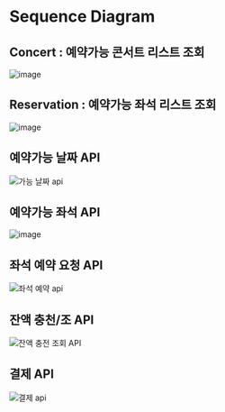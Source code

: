# Sequence Diagram

<h2>Concert : 예약가능 콘서트 리스트 조회</h2>

![image](https://github.com/ggplay149/BookingConcert-With-Q/assets/142002833/d69e6683-bbd4-476e-81a8-c5ca03228908)

<h2>Reservation : 예약가능 좌석 리스트 조회</h2>

![image](https://github.com/ggplay149/BookingConcert-With-Q/assets/142002833/31005bf8-454e-47ee-98f8-4e98489c0c96)

<h2>예약가능 날짜 API</h2>

![가능 날짜 api](https://github.com/ggplay149/3rdWeek_Concert_Reservation_Server/assets/142002833/9ed36c51-4425-4647-852a-c3432dc82732)

<h2>예약가능 좌석 API</h2>

![image](https://github.com/ggplay149/BookingConcert-With-Q/assets/142002833/31005bf8-454e-47ee-98f8-4e98489c0c96)

<h2>좌석 예약 요청 API</h2>

![좌석 예약 api](https://github.com/ggplay149/3rdWeek_Concert_Reservation_Server/assets/142002833/7fec2c82-d75d-4f1f-8707-11b08927ce77)

<h2>잔액 충천/조 API</h2>

![잔액 충전 조회 API](https://github.com/ggplay149/3rdWeek_Concert_Reservation_Server/assets/142002833/f9d33b24-fe84-4975-adeb-6d40a1cf263d)

<h2>결제  API</h2>

![결제 api](https://github.com/ggplay149/3rdWeek_Concert_Reservation_Server/assets/142002833/280d388c-12df-4f64-aced-b065440b3ffb)
